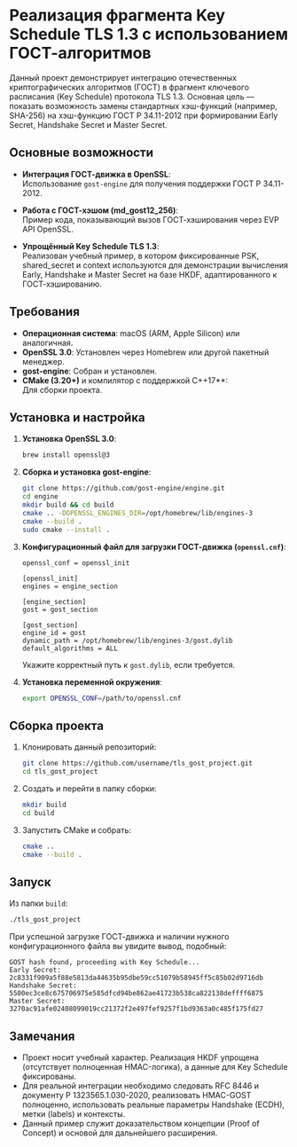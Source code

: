 # Реализация фрагмента Key Schedule TLS 1.3 с использованием ГОСТ-алгоритмов

Данный проект демонстрирует интеграцию отечественных криптографических алгоритмов (ГОСТ) в фрагмент ключевого расписания (Key Schedule) протокола TLS 1.3. Основная цель — показать возможность замены стандартных хэш-функций (например, SHA-256) на хэш-функцию ГОСТ Р 34.11-2012 при формировании Early Secret, Handshake Secret и Master Secret.

## Основные возможности

- **Интеграция ГОСТ-движка в OpenSSL**:  
  Использование `gost-engine` для получения поддержки ГОСТ Р 34.11-2012.
  
- **Работа с ГОСТ-хэшом (md_gost12_256)**:  
  Пример кода, показывающий вызов ГОСТ-хэширования через EVP API OpenSSL.

- **Упрощённый Key Schedule TLS 1.3**:  
  Реализован учебный пример, в котором фиксированные PSK, shared_secret и context используются для демонстрации вычисления Early, Handshake и Master Secret на базе HKDF, адаптированного к ГОСТ-хэшированию.

## Требования

- **Операционная система**: macOS (ARM, Apple Silicon) или аналогичная.  
- **OpenSSL 3.0**: Установлен через Homebrew или другой пакетный менеджер.  
- **gost-engine**: Собран и установлен.  
- **CMake (3.20+)** и компилятор с поддержкой C++17**:  
  Для сборки проекта.

## Установка и настройка

1. **Установка OpenSSL 3.0**:  
   ```bash
   brew install openssl@3
   ```
   
2. **Сборка и установка gost-engine**:  
   ```bash
   git clone https://github.com/gost-engine/engine.git
   cd engine
   mkdir build && cd build
   cmake .. -DOPENSSL_ENGINES_DIR=/opt/homebrew/lib/engines-3
   cmake --build .
   sudo cmake --install .
   ```

3. **Конфигурационный файл для загрузки ГОСТ-движка (`openssl.cnf`)**:
   ```  
   openssl_conf = openssl_init

   [openssl_init]
   engines = engine_section

   [engine_section]
   gost = gost_section

   [gost_section]
   engine_id = gost
   dynamic_path = /opt/homebrew/lib/engines-3/gost.dylib
   default_algorithms = ALL
   ```
   Укажите корректный путь к `gost.dylib`, если требуется.

4. **Установка переменной окружения**:  
   ```bash
   export OPENSSL_CONF=/path/to/openssl.cnf
   ```

## Сборка проекта

1. Клонировать данный репозиторий:  
   ```bash
   git clone https://github.com/username/tls_gost_project.git
   cd tls_gost_project
   ```

2. Создать и перейти в папку сборки:
   ```bash
   mkdir build
   cd build
   ```

3. Запустить CMake и собрать:
   ```bash
   cmake ..
   cmake --build .
   ```

## Запуск

Из папки `build`:
```bash
./tls_gost_project
```

При успешной загрузке ГОСТ-движка и наличии нужного конфигурационного файла вы увидите вывод, подобный:
```
GOST hash found, proceeding with Key Schedule...
Early Secret: 2c8331f909a5f88e5813da44635b95dbe59cc51079b58945ff5c85b02d9716db
Handshake Secret: 5500ec3ce8c675706975e585dfcd94be862ae41723b538ca822138deffff6875
Master Secret: 3270ac91afe02408099019cc21372f2e497fef9257f1bd9363a0c485f175fd27
```

## Замечания

- Проект носит учебный характер. Реализация HKDF упрощена (отсутствует полноценная HMAC-логика), а данные для Key Schedule фиксированы.
- Для реальной интеграции необходимо следовать RFC 8446 и документу Р 1323565.1.030-2020, реализовать HMAC-GOST полноценно, использовать реальные параметры Handshake (ECDH), метки (labels) и контексты.
- Данный пример служит доказательством концепции (Proof of Concept) и основой для дальнейшего расширения.


